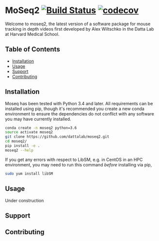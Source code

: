 # MoSeq2 [![Build Status](https://travis-ci.com/dattalab/moseq2.svg?token=gvoikVySDHEmvHT7Dbed&branch=master)](https://travis-ci.com/dattalab/moseq2) [![codecov](https://codecov.io/gh/dattalab/moseq2/branch/master/graph/badge.svg?token=ICPjpMMwYZ)](https://codecov.io/gh/dattalab/moseq2)

Welcome to moseq2, the latest version of a software package for mouse tracking in depth videos first developed by Alex Wiltschko in the Datta Lab at Harvard Medical School.

## Table of Contents  

- [Installation](#installation)
- [Usage](#usage)
- [Support](#support)
- [Contributing](#contributing)

## Installation

Moseq has been tested with Python 3.4 and later.  All requirements can be installed using pip, though it's recommended you create a new conda environment to ensure the dependencies do not conflict with any software you may have currently installed.

```sh
conda create -n moseq2 python=3.6
source activate moseq2
git clone https://github.com/dattalab/moseq2.git
cd moseq2/
pip install -e .
moseq2 --help
```

If you get any errors with respect to LibSM, e.g. in CentOS in an HPC environment, you may need to run this command *before* installing via pip,

```sh
sudo yum install libSM
```

## Usage

Under construction

## Support

## Contributing
